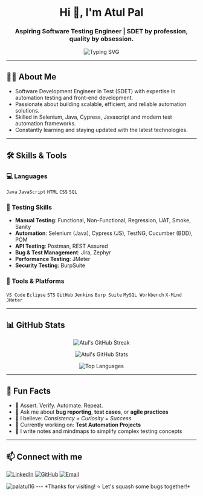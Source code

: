 <h1 align="center">Hi 👋, I'm Atul Pal</h1>
<h3 align="center">Aspiring Software Testing Engineer | SDET by profession, quality by obsession.</h3>

<p align="center">
  <img src="https://readme-typing-svg.herokuapp.com?font=Fira+Code&size=22&pause=1000&center=true&vCenter=true&width=435&lines=Aspiring+QA+Engineer;Manual+%2B+Automation+Testing;API+Testing+with+Postman+&+REST+Assured;Performance+Testing+with+JMeter%26" alt="Typing SVG" />
</p>

---

## 👨‍🎓 About Me
- Software Development Engineer in Test (SDET) with expertise in automation testing and front-end development.
- Passionate about building scalable, efficient, and reliable automation solutions.
- Skilled in Selenium, Java, Cypress, Javascript and modern test automation frameworks.
- Constantly learning and staying updated with the latest technologies.

---

## 🛠️ Skills & Tools

### 💻 Languages
`Java` `JavaScript` `HTML` `CSS` `SQL` 

### 🧪 Testing Skills
- **Manual Testing**: Functional, Non-Functional, Regression, UAT, Smoke, Sanity
- **Automation**: Selenium (Java), Cypress (JS), TestNG, Cucumber (BDD), POM
- **API Testing**: Postman, REST Assured
- **Bug & Test Management**: Jira, Zephyr
- **Performance Testing**: JMeter
- **Security Testing**: BurpSuite

### 🧰 Tools & Platforms
`VS Code` `Eclipse` `STS` `GitHub` `Jenkins` `Burp Suite` `MySQL Workbench` `X-Mind` `JMeter`

---

## 📊 GitHub Stats
<p align="center">
  <img src="https://streak-stats.demolab.com/?user=palatul16&theme=tokyonight" alt="Atul's GitHub Streak" />
</p>

<p align="center">
  <img src="https://github-readme-stats.vercel.app/api?username=palatul16&show_icons=true&theme=tokyonight" alt="Atul's GitHub Stats" />
</p>

<p align="center">
   <img src="https://github-readme-stats.vercel.app/api/top-langs/?username=palatul16&layout=compact&theme=tokyonight" alt="Top Languages" />
</p>

---

## 🧩 Fun Facts
- 🧪 Assert. Verify. Automate. Repeat.
- 💬 Ask me about **bug reporting**, **test cases**, or **agile practices**
- 🧠 I believe: *Consistency + Curiosity = Success*
- 📌 Currently working on: **Test Automation Projects**
- 📝 I write notes and mindmaps to simplify complex testing concepts

---

## 📫 Connect with me

[![LinkedIn](https://img.shields.io/badge/LinkedIn-blue?style=for-the-badge&logo=linkedin&logoColor=white)](https://www.linkedin.com/in/atul-pal-451b13251)
[![GitHub](https://img.shields.io/badge/GitHub-000?style=for-the-badge&logo=github&logoColor=white)](https://github.com/palatul16)
[![Email](https://img.shields.io/badge/Gmail-red?style=for-the-badge&logo=gmail&logoColor=white)](mailto:atulpaldelhi@gmail.com)

  <img src="https://komarev.com/ghpvc/?username=palatul16&label=Profile%20views&color=0e75b6&style=flat" alt="palatul16" />
---
*Thanks for visiting! ⭐ Let's squash some bugs together!*



